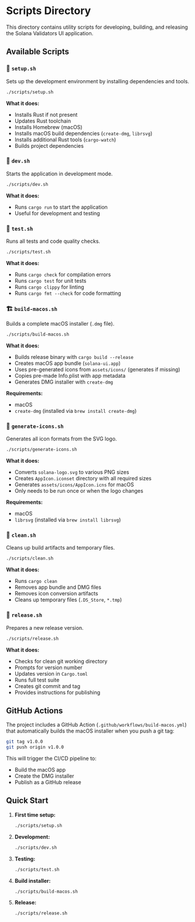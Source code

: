 # Scripts Directory

This directory contains utility scripts for developing, building, and releasing the Solana Validators UI application.

## Available Scripts

### 🔧 `setup.sh`
Sets up the development environment by installing dependencies and tools.

```bash
./scripts/setup.sh
```

**What it does:**
- Installs Rust if not present
- Updates Rust toolchain
- Installs Homebrew (macOS)
- Installs macOS build dependencies (`create-dmg`, `librsvg`)
- Installs additional Rust tools (`cargo-watch`)
- Builds project dependencies

### 🚀 `dev.sh`
Starts the application in development mode.

```bash
./scripts/dev.sh
```

**What it does:**
- Runs `cargo run` to start the application
- Useful for development and testing

### 🧪 `test.sh`
Runs all tests and code quality checks.

```bash
./scripts/test.sh
```

**What it does:**
- Runs `cargo check` for compilation errors
- Runs `cargo test` for unit tests
- Runs `cargo clippy` for linting
- Runs `cargo fmt --check` for code formatting

### 🏗️ `build-macos.sh`
Builds a complete macOS installer (`.dmg` file).

```bash
./scripts/build-macos.sh
```

**What it does:**
- Builds release binary with `cargo build --release`
- Creates macOS app bundle (`solana-ui.app`)
- Uses pre-generated icons from `assets/icons/` (generates if missing)
- Copies pre-made Info.plist with app metadata
- Generates DMG installer with `create-dmg`

**Requirements:**
- macOS
- `create-dmg` (installed via `brew install create-dmg`)

### 🎨 `generate-icons.sh`
Generates all icon formats from the SVG logo.

```bash
./scripts/generate-icons.sh
```

**What it does:**
- Converts `solana-logo.svg` to various PNG sizes
- Creates `AppIcon.iconset` directory with all required sizes
- Generates `assets/icons/AppIcon.icns` for macOS
- Only needs to be run once or when the logo changes

**Requirements:**
- macOS
- `librsvg` (installed via `brew install librsvg`)

### 🧹 `clean.sh`
Cleans up build artifacts and temporary files.

```bash
./scripts/clean.sh
```

**What it does:**
- Runs `cargo clean`
- Removes app bundle and DMG files
- Removes icon conversion artifacts
- Cleans up temporary files (`.DS_Store`, `*.tmp`)

### 🚀 `release.sh`
Prepares a new release version.

```bash
./scripts/release.sh
```

**What it does:**
- Checks for clean git working directory
- Prompts for version number
- Updates version in `Cargo.toml`
- Runs full test suite
- Creates git commit and tag
- Provides instructions for publishing

## GitHub Actions

The project includes a GitHub Action (`.github/workflows/build-macos.yml`) that automatically builds the macOS installer when you push a git tag:

```bash
git tag v1.0.0
git push origin v1.0.0
```

This will trigger the CI/CD pipeline to:
- Build the macOS app
- Create the DMG installer
- Publish as a GitHub release

## Quick Start

1. **First time setup:**
   ```bash
   ./scripts/setup.sh
   ```

2. **Development:**
   ```bash
   ./scripts/dev.sh
   ```

3. **Testing:**
   ```bash
   ./scripts/test.sh
   ```

4. **Build installer:**
   ```bash
   ./scripts/build-macos.sh
   ```

5. **Release:**
   ```bash
   ./scripts/release.sh
   ```